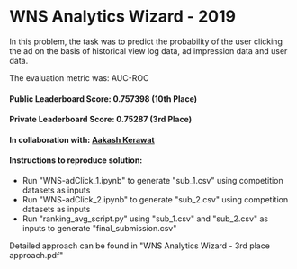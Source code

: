 # WNS Analytics Wizard - 2019

In this problem, the task was to predict the probability of the user clicking the ad on the basis of historical view log data, ad impression data and user data.

The evaluation metric was: AUC-ROC

#### Public Leaderboard Score: 0.757398 (10th Place)
#### Private Leaderboard Score: 0.75287 (3rd Place)

#### In collaboration with: [Aakash Kerawat](https://github.com/aakashkerawat)

#### Instructions to reproduce solution:
* Run "WNS-adClick_1.ipynb" to generate "sub_1.csv" using competition datasets as inputs
* Run "WNS-adClick_2.ipynb" to generate "sub_2.csv" using competition datasets as inputs
* Run "ranking_avg_script.py" using "sub_1.csv" and "sub_2.csv" as inputs to generate "final_submission.csv"

Detailed approach can be found in "WNS Analytics Wizard - 3rd place approach.pdf"

